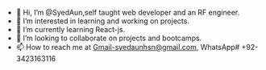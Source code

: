 - 👋 Hi, I’m @SyedAun,self taught web developer and an RF engineer.
- 👀 I’m interested in learning and working on projects.
- 🌱 I’m currently learning React-js.
- 💞️ I’m looking to collaborate on projects and bootcamps.
- 📫 How to reach me at Gmail-syedaunhsn@gmail.com, WhatsApp# +92-3423163116


